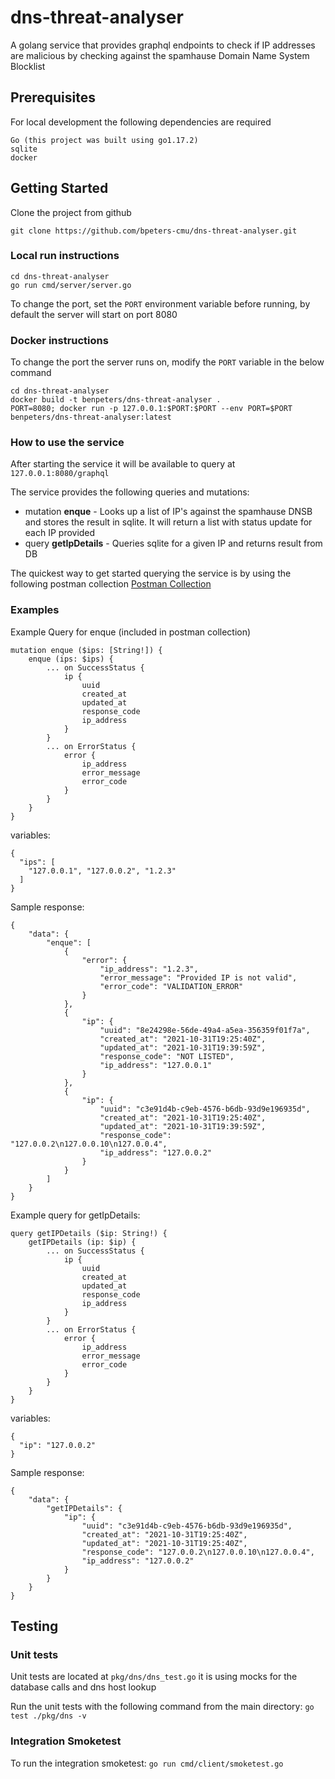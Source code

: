 # dns-threat-analyser
A golang service that provides graphql endpoints to check if IP addresses are malicious by checking against the spamhause Domain Name System Blocklist
## Prerequisites
For local development the following dependencies are required
```
Go (this project was built using go1.17.2)
sqlite
docker
```
## Getting Started
Clone the project from github
```
git clone https://github.com/bpeters-cmu/dns-threat-analyser.git
```
### Local run instructions
```
cd dns-threat-analyser
go run cmd/server/server.go
```
To change the port, set the `PORT` environment variable before running, by default the server will start on port 8080

### Docker instructions
To change the port the server runs on, modify the `PORT` variable in the below command
```
cd dns-threat-analyser
docker build -t benpeters/dns-threat-analyser .
PORT=8080; docker run -p 127.0.0.1:$PORT:$PORT --env PORT=$PORT benpeters/dns-threat-analyser:latest
```
### How to use the service
After starting the service it will be available to query at `127.0.0.1:8080/graphql`

The service provides the following queries and mutations:
* mutation **enque** - Looks up a list of IP's against the spamhause DNSB and stores the result in sqlite. It will return a list with status update for each IP provided
* query **getIpDetails** - Queries sqlite for a given IP and returns result from DB

The quickest way to get started querying the service is by using the following postman collection [Postman Collection](https://www.getpostman.com/collections/7975261e44b3d5b3673d)

### Examples
Example Query for enque (included in postman collection)
``` 
mutation enque ($ips: [String!]) {
    enque (ips: $ips) {
        ... on SuccessStatus {
            ip {
                uuid
                created_at
                updated_at
                response_code
                ip_address
            }
        }
        ... on ErrorStatus {
            error {
                ip_address
                error_message
                error_code
            }
        }
    }
}
```
variables:
```
{
  "ips": [
    "127.0.0.1", "127.0.0.2", "1.2.3"
  ]
}
```
Sample response:
```
{
    "data": {
        "enque": [
            {
                "error": {
                    "ip_address": "1.2.3",
                    "error_message": "Provided IP is not valid",
                    "error_code": "VALIDATION_ERROR"
                }
            },
            {
                "ip": {
                    "uuid": "8e24298e-56de-49a4-a5ea-356359f01f7a",
                    "created_at": "2021-10-31T19:25:40Z",
                    "updated_at": "2021-10-31T19:39:59Z",
                    "response_code": "NOT LISTED",
                    "ip_address": "127.0.0.1"
                }
            },
            {
                "ip": {
                    "uuid": "c3e91d4b-c9eb-4576-b6db-93d9e196935d",
                    "created_at": "2021-10-31T19:25:40Z",
                    "updated_at": "2021-10-31T19:39:59Z",
                    "response_code": "127.0.0.2\n127.0.0.10\n127.0.0.4",
                    "ip_address": "127.0.0.2"
                }
            }
        ]
    }
}
```
Example query for getIpDetails:
```
query getIPDetails ($ip: String!) {
    getIPDetails (ip: $ip) {
        ... on SuccessStatus {
            ip {
                uuid
                created_at
                updated_at
                response_code
                ip_address
            }
        }
        ... on ErrorStatus {
            error {
                ip_address
                error_message
                error_code
            }
        }
    }
}
```
variables:
```
{
  "ip": "127.0.0.2"
}
```
Sample response:
```
{
    "data": {
        "getIPDetails": {
            "ip": {
                "uuid": "c3e91d4b-c9eb-4576-b6db-93d9e196935d",
                "created_at": "2021-10-31T19:25:40Z",
                "updated_at": "2021-10-31T19:25:40Z",
                "response_code": "127.0.0.2\n127.0.0.10\n127.0.0.4",
                "ip_address": "127.0.0.2"
            }
        }
    }
}
```
## Testing
### Unit tests
Unit tests are located at `pkg/dns/dns_test.go` it is using mocks for the database calls and dns host lookup

Run the unit tests with the following command from the main directory:
`go test ./pkg/dns -v`

### Integration Smoketest
To run the integration smoketest:
`go run cmd/client/smoketest.go`

